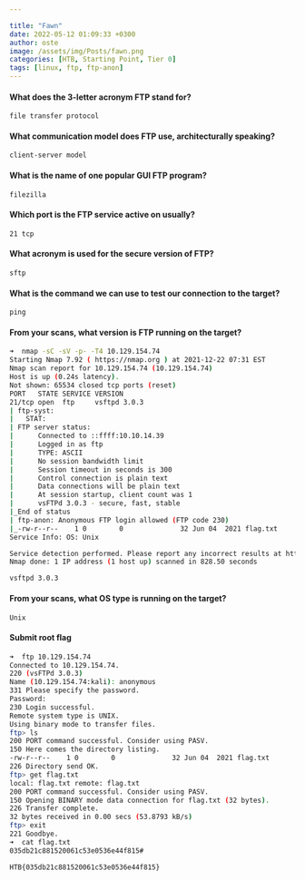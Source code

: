 ```yaml
---

title: "Fawn"
date: 2022-05-12 01:09:33 +0300
author: oste
image: /assets/img/Posts/fawn.png
categories: [HTB, Starting Point, Tier 0]
tags: [linux, ftp, ftp-anon]
---
```


#### What does the 3-letter acronym FTP stand for?

`file transfer protocol`

#### What communication model does FTP use, architecturally speaking?

`client-server model`

#### What is the name of one popular GUI FTP program?

`filezilla`

#### Which port is the FTP service active on usually?

`21 tcp`

#### What acronym is used for the secure version of FTP?

`sftp`

#### What is the command we can use to test our connection to the target?

`ping`

#### From your scans, what version is FTP running on the target?

```bash
➜  nmap -sC -sV -p- -T4 10.129.154.74
Starting Nmap 7.92 ( https://nmap.org ) at 2021-12-22 07:31 EST
Nmap scan report for 10.129.154.74 (10.129.154.74)
Host is up (0.24s latency).
Not shown: 65534 closed tcp ports (reset)
PORT   STATE SERVICE VERSION
21/tcp open  ftp     vsftpd 3.0.3
| ftp-syst:
|   STAT:
| FTP server status:
|      Connected to ::ffff:10.10.14.39
|      Logged in as ftp
|      TYPE: ASCII
|      No session bandwidth limit
|      Session timeout in seconds is 300
|      Control connection is plain text
|      Data connections will be plain text
|      At session startup, client count was 1
|      vsFTPd 3.0.3 - secure, fast, stable
|_End of status
| ftp-anon: Anonymous FTP login allowed (FTP code 230)
|_-rw-r--r--    1 0        0              32 Jun 04  2021 flag.txt
Service Info: OS: Unix

Service detection performed. Please report any incorrect results at https://nmap.org/submit/ .
Nmap done: 1 IP address (1 host up) scanned in 828.50 seconds
```

`vsftpd 3.0.3`

#### From your scans, what OS type is running on the target?

`Unix`

#### Submit root flag

```bash
➜  ftp 10.129.154.74
Connected to 10.129.154.74.
220 (vsFTPd 3.0.3)
Name (10.129.154.74:kali): anonymous
331 Please specify the password.
Password:
230 Login successful.
Remote system type is UNIX.
Using binary mode to transfer files.
ftp> ls
200 PORT command successful. Consider using PASV.
150 Here comes the directory listing.
-rw-r--r--    1 0        0              32 Jun 04  2021 flag.txt
226 Directory send OK.
ftp> get flag.txt
local: flag.txt remote: flag.txt
200 PORT command successful. Consider using PASV.
150 Opening BINARY mode data connection for flag.txt (32 bytes).
226 Transfer complete.
32 bytes received in 0.00 secs (53.8793 kB/s)
ftp> exit
221 Goodbye.
➜  cat flag.txt
035db21c881520061c53e0536e44f815#
```

`HTB{035db21c881520061c53e0536e44f815}`
